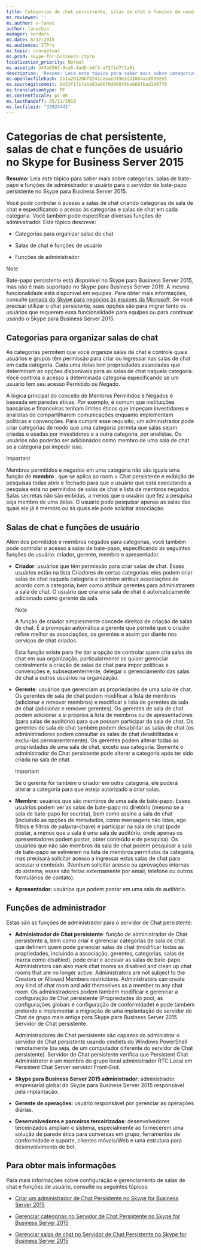 ```yaml
---
title: Categorias de chat persistente, salas de chat e funções de usuário no Skype for Business Server 2015
ms.reviewer: ''
ms.author: v-lanac
author: lanachin
manager: serdars
ms.date: 8/17/2015
ms.audience: ITPro
ms.topic: conceptual
ms.prod: skype-for-business-itpro
localization_priority: Normal
ms.assetid: 343a0563-9ca5-4ad0-b4f3-a72f1d7f1a81
description: 'Resumo: Leia este tópico para saber mais sobre categorias, salas de bate-papo e funções de administrador e usuário para o servidor de bate-papo persistente no Skype para Business Server 2015.'
ms.openlocfilehash: 2b1a26120bf8241ceeaed19e3d31084ac85992e5
ms.sourcegitcommit: bb53f131fabb03a66f0d000f8ba668fbad190778
ms.translationtype: MT
ms.contentlocale: pt-BR
ms.lasthandoff: 05/11/2019
ms.locfileid: "33924441"
---
```

# <a name="persistent-chat-categories-chat-rooms-and-user-roles-in-skype-for-business-server-2015"></a>Categorias de chat persistente, salas de chat e funções de usuário no Skype for Business Server 2015
 
**Resumo:** Leia este tópico para saber mais sobre categorias, salas de bate-papo e funções de administrador e usuário para o servidor de bate-papo persistente no Skype para Business Server 2015.
  
Você pode controlar o acesso a salas de chat criando categorias de sala de chat e especificando o acesso às categorias e salas de chat em cada categoria. Você também pode especificar diversas funções de administrador. Este tópico descreve: 
  
- Categorias para organizar salas de chat
    
- Salas de chat e funções de usuário
    
- Funções de administrador

> [!NOTE] 
> Bate-papo persistente está disponível no Skype para Business Server 2015, mas não é mais suportado no Skype para Business Server 2019. A mesma funcionalidade está disponível em equipes. Para obter mais informações, consulte [jornada do Skype para negócios às equipes da Microsoft](/microsoftteams/journey-skypeforbusiness-teams). Se você precisar utilizar o chat persistente, suas opções são para migrar tanto os usuários que requerem essa funcionalidade para equipes ou para continuar usando o Skype para Business Server 2015. 
    
## <a name="categories-for-organizing-chat-rooms"></a>Categorias para organizar salas de chat

As categorias permitem que você organize salas de chat e controle quais usuários e grupos têm permissão para criar ou ingressar nas salas de chat em cada categoria. Cada uma delas tem propriedades associadas que determinam as opções disponíveis para as salas de chat naquela categoria. Você controla o acesso a determinada categoria especificando se um usuário tem seu acesso Permitido ou Negado.
  
A lógica principal do conceito de Membros Permitidos e Negados é baseada em paredes éticas. Por exemplo, é comum que instituições bancárias e financeiras tenham limites éticos que impeçam investidores e analistas de compartilharem comunicações enquanto implementam políticas e convenções. Para cumprir esse requisito, um administrador pode criar categorias de modo que uma categoria permita que salas sejam criadas e usadas por investidores e a outra categoria, por analistas. Os usuários não poderão ser adicionados como membro de uma sala de chat se a categoria pai impedir isso.
  
> [!IMPORTANT]
> Membros permitidos e negados em uma categoria não são iguais uma função de **membro** , que se aplica ao room.> Chat persistente e exibição de pesquisas todas abrir e fechado para que o usuário que está executando a pesquisa está no permitidos de salas de chat e lista de membros negados. Salas secretas não são exibidas, a menos que o usuário que fez a pesquisa seja membro de uma delas. O usuário pode pesquisar apenas as salas das quais ele já é membro ou às quais ele pode solicitar associação. 
  
## <a name="chat-rooms-and-user-roles"></a>Salas de chat e funções de usuário

Além dos permitidos e membros negados para categorias, você também pode controlar o acesso a salas de bate-papo, especificando as seguintes funções de usuário: criador, gerente, membro e apresentador.
  
- **Criador**: usuários que têm permissão para criar salas de chat. Esses usuários estão na lista Criadores de certas categorias: eles podem criar salas de chat naquela categoria e também atribuir associações de acordo com a categoria, bem como atribuir gerentes para administrarem a sala de chat. O usuário que cria uma sala de chat é automaticamente adicionado como gerente da sala.
    
    > [!NOTE]
    > A função de criador simplesmente concede direitos de criação de salas de chat. É a promoção automática a gerente que permite que o criador refine melhor as associações, os gerentes e assim por diante nos serviços de chat criados. 
  
    Esta função existe para lhe dar a opção de controlar quem cria salas de chat em sua organização, particularmente se quiser gerenciar centralmente a criação de salas de chat para impor políticas e convenções e, subsequentemente, delegar o gerenciamento das salas de chat a outros usuários na organização.
    
- **Gerente**: usuários que gerenciam as propriedades de uma sala de chat. Os gerentes de sala de chat podem modificar a lista de membros (adicionar e remover membros) e modificar a lista de gerentes da sala de chat (adicionar e remover gerentes). Os gerentes de sala de chat podem adicionar a si próprios à lista de membros ou de apresentadores (para salas de auditório) para que possam participar da sala de chat. Os gerentes de sala de chat também podem desabilitar as salas de chat (os administradores podem consultar as salas de chat desabilitadas e excluí-las permanentemente). Os gerentes podem alterar todas as propriedades de uma sala de chat, exceto sua categoria. Somente o administrador de Chat persistente pode alterar a categoria após ter sido criada na sala de chat.
    
    > [!IMPORTANT]
    > Se o gerente for também o criador em outra categoria, ele poderá alterar a categoria para que esteja autorizado a criar salas. 
  
- **Membro**: usuários que são membros de uma sala de bate-papo. Esses usuários podem ver as salas de bate-papo no diretório (mesmo se a sala de bate-papo for secreta), bem como assine a sala de chat (incluindo as opções de metadados, como mensagens não lidas, ego filtros e filtros de palavra-chave) e participar na sala de chat (pode postar, a menos que a sala é uma sala de auditório, onde apenas os apresentadores podem postar, obter conteúdo e de pesquisa). Os usuários que não são membros da sala de chat podem pesquisar a sala de bate-papo se estiverem na lista de membros permitidos da categoria, mas precisará solicitar acesso a ingressar estas salas de chat para acessar o conteúdo. (Nenhum solicitar acesso ou aprovações internas do sistema; esses são feitas externamente por email, telefone ou outros formulários de contato).
    
- **Apresentador**: usuários que podem postar em uma sala de auditório.
    
## <a name="administrator-roles"></a>Funções de administrador

Estas são as funções de administrador para o servidor de Chat persistente:
  
- **Administrador de Chat persistente**: função de administrador de Chat persistente a, bem como criar e gerenciar categorias de sala de chat que definem quem pode gerenciar salas de chat (modificar todas as propriedades, incluindo a associação, gerentes, categorias, salas de marca como disabled), pode criar e acessar as salas de bate-papo. Administrators can also mark chat rooms as disabled and clean up chat rooms that are no longer active. Administrators are not subject to the Creators or Allowed Members restrictions. Administrators can create any kind of chat room and add themselves as a member to any chat room. Os administradores podem também modificar e gerenciar a configuração de Chat persistente (Propriedades do pool, as configurações globais e configuração de conformidade) e pode também pretende e implementar a migração de uma implantação de servidor de Chat de grupo mais antiga para Skype para Business Server 2015 Servidor de Chat persistente.
    
    Administradores de Chat persistente são capazes de administrar o servidor de Chat persistente usando cmdlets do Windows PowerShell remotamente (ou seja, de um computador diferente do servidor de Chat persistente). Servidor de Chat persistente verifica que Persistent Chat Administrator é um membro do grupo local administrador RTC Local em Persistent Chat Server servidor Front-End.
    
- **Skype para Business Server 2015 administrador**: administrador empresarial global do Skype para Business Server 2015 responsável pela implantação.
    
- **Gerente de operações**: usuário responsável por gerenciar as operações diárias.
    
- **Desenvolvedores e parceiros terceirizados**: desenvolvedores terceirizados ampliam o sistema, especialmente ao fornecerem uma solução de parede ética para conversas em grupo, ferramentas de conformidade e suporte, clientes móveis/Web e uma estrutura para desenvolvimento de bot.
    
## <a name="for-more-information"></a>Para obter mais informações

Para mais informações sobre configuração e gerenciamento de salas de chat e funções de usuário, consulte os seguintes tópicos:
  
- [Criar um administrador de Chat Persistente no Skype for Business Server 2015](../../deploy/deploy-persistent-chat-server/create-a-persistent-chat-administrator.md)
    
- [Gerenciar categorias no Servidor de Chat Persistente no Skype for Business Server 2015](../../manage/persistent-chat/categories.md)
    
- [Gerenciar salas de chat no Servidor de Chat Persistente no Skype for Business Server 2015](../../manage/persistent-chat/chat-rooms.md)
    

